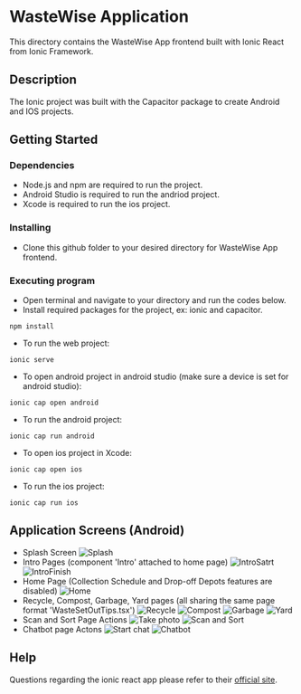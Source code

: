 # WasteWise Application

This directory contains the WasteWise App frontend built with Ionic React from Ionic Framework.

## Description

The Ionic project was built with the Capacitor package to create Android and IOS projects.

## Getting Started

### Dependencies

* Node.js and npm are required to run the project.
* Android Studio is required to run the andriod project.
* Xcode is required to run the ios project.

### Installing

* Clone this github folder to your desired directory for WasteWise App frontend.

### Executing program

* Open terminal and navigate to your directory and run the codes below.
* Install required packages for the project, ex: ionic and capacitor.
```
npm install
```
* To run the web project:
```
ionic serve
```
* To open android project in android studio (make sure a device is set for android studio):
```
ionic cap open android
```
* To run the android project:
```
ionic cap run android
```
* To open ios project in Xcode:
```
ionic cap open ios
```
* To run the ios project:
```
ionic cap run ios
```
## Application Screens (Android)
* Splash Screen
![Splash](screenshots_android/Splash.png)
* Intro Pages (component 'Intro' attached to home page)
![IntroSatrt](screenshots_android/Intro1.png)
![IntroFinish](screenshots_android/Intro2.png)
* Home Page (Collection Schedule and Drop-off Depots features are disabled)
![Home](screenshots_android/Home.png)
* Recycle, Compost, Garbage, Yard pages (all sharing the same page format 'WasteSetOutTips.tsx')
![Recycle](screenshots_android/Recycle.png)
![Compost](screenshots_android/Compost.png)
![Garbage](screenshots_android/Garbage.png)
![Yard](screenshots_android/Yard.png)
* Scan and Sort Page Actions
![Take photo](screenshots_android/Scan&Sort.png)
![Scan and Sort](screenshots_android/Scan&SortResult.png)
* Chatbot page Actons
![Start chat](screenshots_android/Chatbot_Intro.png)
![Chatbot](screenshots_android/Chatbot.png)

## Help

Questions regarding the ionic react app please refer to their [official site](https://ionicframework.com/docs/react).

